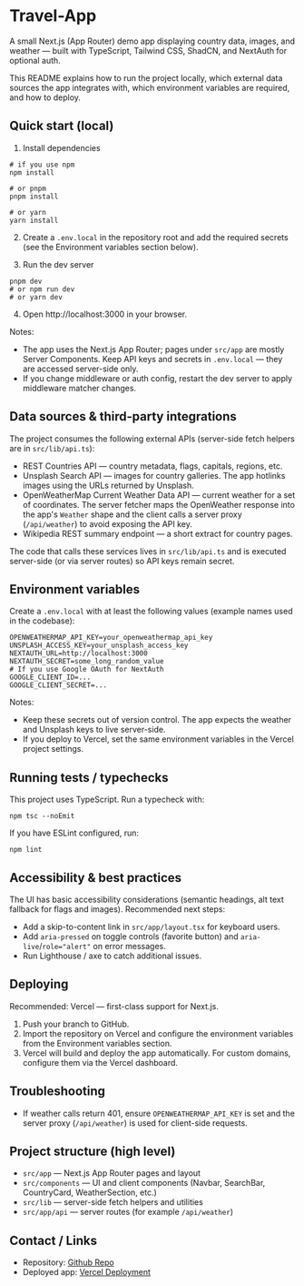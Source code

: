 # Travel-App

A small Next.js (App Router) demo app displaying country data, images, and weather — built with TypeScript, Tailwind CSS, ShadCN, and NextAuth for optional auth.

This README explains how to run the project locally, which external data sources the app integrates with, which environment variables are required, and how to deploy.

## Quick start (local)

1. Install dependencies

```fish
# if you use npm
npm install

# or pnpm
pnpm install

# or yarn
yarn install
```

2. Create a `.env.local` in the repository root and add the required secrets (see the Environment variables section below).

3. Run the dev server

```fish
pnpm dev
# or npm run dev
# or yarn dev
```

4. Open http://localhost:3000 in your browser.

Notes:

- The app uses the Next.js App Router; pages under `src/app` are mostly Server Components. Keep API keys and secrets in `.env.local` — they are accessed server-side only.
- If you change middleware or auth config, restart the dev server to apply middleware matcher changes.

## Data sources & third-party integrations

The project consumes the following external APIs (server-side fetch helpers are in `src/lib/api.ts`):

- REST Countries API — country metadata, flags, capitals, regions, etc.
- Unsplash Search API — images for country galleries. The app hotlinks images using the URLs returned by Unsplash.
- OpenWeatherMap Current Weather Data API — current weather for a set of coordinates. The server fetcher maps the OpenWeather response into the app's `Weather` shape and the client calls a server proxy (`/api/weather`) to avoid exposing the API key.
- Wikipedia REST summary endpoint — a short extract for country pages.

The code that calls these services lives in `src/lib/api.ts` and is executed server-side (or via server routes) so API keys remain secret.

## Environment variables

Create a `.env.local` with at least the following values (example names used in the codebase):

```
OPENWEATHERMAP_API_KEY=your_openweathermap_api_key
UNSPLASH_ACCESS_KEY=your_unsplash_access_key
NEXTAUTH_URL=http://localhost:3000
NEXTAUTH_SECRET=some_long_random_value
# If you use Google OAuth for NextAuth
GOOGLE_CLIENT_ID=...
GOOGLE_CLIENT_SECRET=...
```

Notes:

- Keep these secrets out of version control. The app expects the weather and Unsplash keys to live server-side.
- If you deploy to Vercel, set the same environment variables in the Vercel project settings.

## Running tests / typechecks

This project uses TypeScript. Run a typecheck with:

```fish
npm tsc --noEmit
```

If you have ESLint configured, run:

```fish
npm lint
```

## Accessibility & best practices

The UI has basic accessibility considerations (semantic headings, alt text fallback for flags and images). Recommended next steps:

- Add a skip-to-content link in `src/app/layout.tsx` for keyboard users.
- Add `aria-pressed` on toggle controls (favorite button) and `aria-live`/`role="alert"` on error messages.
- Run Lighthouse / axe to catch additional issues.

## Deploying

Recommended: Vercel — first-class support for Next.js.

1. Push your branch to GitHub.
2. Import the repository on Vercel and configure the environment variables from the Environment variables section.
3. Vercel will build and deploy the app automatically. For custom domains, configure them via the Vercel dashboard.

## Troubleshooting

- If weather calls return 401, ensure `OPENWEATHERMAP_API_KEY` is set and the server proxy (`/api/weather`) is used for client-side requests.

## Project structure (high level)

- `src/app` — Next.js App Router pages and layout
- `src/components` — UI and client components (Navbar, SearchBar, CountryCard, WeatherSection, etc.)
- `src/lib` — server-side fetch helpers and utilities
- `src/app/api` — server routes (for example `/api/weather`)

## Contact / Links

- Repository: [Github Repo](https://github.com/AdrianTayeh/Travel-App)
- Deployed app: [Vercel Deployment](https://travel-app-six-tan.vercel.app/)
